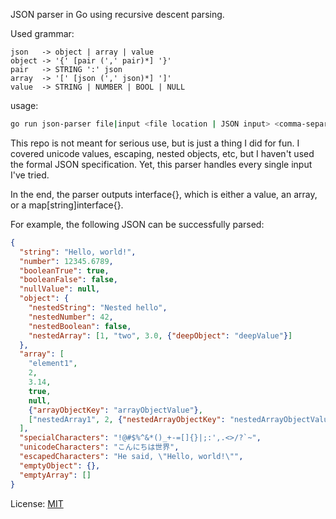 JSON parser in Go using recursive descent parsing.

Used grammar:

```
json   -> object | array | value
object -> '{' [pair (',' pair)*] '}'
pair   -> STRING ':' json
array  -> '[' [json (',' json)*] ']'
value  -> STRING | NUMBER | BOOL | NULL
```

usage:
```sh
go run json-parser file|input <file location | JSON input> <comma-separated list of keys>
```

This repo is not meant for serious use, but is just a thing I did for fun. I covered unicode values, escaping, nested objects, etc, but I haven't used the formal JSON specification. Yet, this parser handles every single input I've tried.

In the end, the parser outputs interface{}, which is either a value, an array, or a map[string]interface{}.

For example, the following JSON can be successfully parsed:
```json
{
  "string": "Hello, world!",
  "number": 12345.6789,
  "booleanTrue": true,
  "booleanFalse": false,
  "nullValue": null,
  "object": {
    "nestedString": "Nested hello",
    "nestedNumber": 42,
    "nestedBoolean": false,
    "nestedArray": [1, "two", 3.0, {"deepObject": "deepValue"}]
  },
  "array": [
    "element1",
    2,
    3.14,
    true,
    null,
    {"arrayObjectKey": "arrayObjectValue"},
    ["nestedArray1", 2, {"nestedArrayObjectKey": "nestedArrayObjectValue"}]
  ],
  "specialCharacters": "!@#$%^&*()_+-=[]{}|;:',.<>/?`~",
  "unicodeCharacters": "こんにちは世界",
  "escapedCharacters": "He said, \"Hello, world!\"",
  "emptyObject": {},
  "emptyArray": []
}
```

License: [MIT](LICENSE)